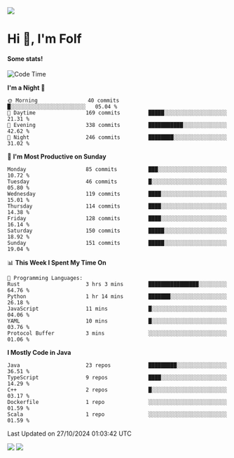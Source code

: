 <img src="https://komarev.com/ghpvc/?username=itsfolf"/>
<h1>Hi 👋, I'm Folf</h1>


#### Some stats!
<!--START_SECTION:waka-->
![Code Time](http://img.shields.io/badge/Code%20Time-2%2C386%20hrs%2019%20mins-blue)

**I'm a Night 🦉** 

```text
🌞 Morning                40 commits          █░░░░░░░░░░░░░░░░░░░░░░░░   05.04 % 
🌆 Daytime                169 commits         █████░░░░░░░░░░░░░░░░░░░░   21.31 % 
🌃 Evening                338 commits         ███████████░░░░░░░░░░░░░░   42.62 % 
🌙 Night                  246 commits         ████████░░░░░░░░░░░░░░░░░   31.02 % 
```
📅 **I'm Most Productive on Sunday** 

```text
Monday                   85 commits          ███░░░░░░░░░░░░░░░░░░░░░░   10.72 % 
Tuesday                  46 commits          █░░░░░░░░░░░░░░░░░░░░░░░░   05.80 % 
Wednesday                119 commits         ████░░░░░░░░░░░░░░░░░░░░░   15.01 % 
Thursday                 114 commits         ████░░░░░░░░░░░░░░░░░░░░░   14.38 % 
Friday                   128 commits         ████░░░░░░░░░░░░░░░░░░░░░   16.14 % 
Saturday                 150 commits         █████░░░░░░░░░░░░░░░░░░░░   18.92 % 
Sunday                   151 commits         █████░░░░░░░░░░░░░░░░░░░░   19.04 % 
```


📊 **This Week I Spent My Time On** 

```text
💬 Programming Languages: 
Rust                     3 hrs 3 mins        ████████████████░░░░░░░░░   64.76 % 
Python                   1 hr 14 mins        ███████░░░░░░░░░░░░░░░░░░   26.18 % 
JavaScript               11 mins             █░░░░░░░░░░░░░░░░░░░░░░░░   04.06 % 
YAML                     10 mins             █░░░░░░░░░░░░░░░░░░░░░░░░   03.76 % 
Protocol Buffer          3 mins              ░░░░░░░░░░░░░░░░░░░░░░░░░   01.06 % 
```

**I Mostly Code in Java** 

```text
Java                     23 repos            █████████░░░░░░░░░░░░░░░░   36.51 % 
TypeScript               9 repos             ████░░░░░░░░░░░░░░░░░░░░░   14.29 % 
C++                      2 repos             █░░░░░░░░░░░░░░░░░░░░░░░░   03.17 % 
Dockerfile               1 repo              ░░░░░░░░░░░░░░░░░░░░░░░░░   01.59 % 
Scala                    1 repo              ░░░░░░░░░░░░░░░░░░░░░░░░░   01.59 % 
```




 Last Updated on 27/10/2024 01:03:42 UTC
<!--END_SECTION:waka-->
<a src="https://discord.com/users/1090088995976925305"><img src="https://lanyard-profile-readme.vercel.app/api/1090088995976925305"/></a></td> 
<img src="https://hit.yhype.me/github/profile?user_id=9268058"/>
